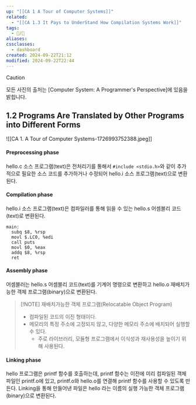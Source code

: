 ```yaml
---
up: "[[CA 1 A Tour of Computer Systems]]"
related:
  - "[[CA 1.3 It Pays to UnderStand How Compilation Systems Work]]"
tags:
  - 📝/🌱️
aliases: 
cssclasses:
  - dashboard
created: 2024-09-22T21:12
modified: 2024-09-22T22:44
---
```

> [!CAUTION] 
> 모든 사진의 출처는 [Computer System: A Programmer's Perspective]에 있음을 밝힙니다. 

## 1.2 Programs Are Translated by Other Programs into Different Forms

![[CA 1. A Tour of Computer Systems-1726993752388.jpeg]]

#### Preprocessing phase
hello.c 소스 프로그램(text)은 전처리기를 통해서 `#include <stdio.h>`와 같이 추가적으로 필요한 소스 코드를 추가하거나 수정되어 hello.i 소스 프로그램(text)으로 변환된다. 

#### Compilation phase
hello.i 소스 프로그램(text)은 컴파일러를 통해 읽을 수 있는 hello.s 어셈블리 코드(text)로 변환된다.

```assambly
main:
  subq $8, %rsp
  movl $.LC0, %edi
  call puts
  movl $0, %eax
  addq $8, %rsp
  ret
```

#### Assembly phase
어셈블러는 hello.s 어셈블리 코드(text)를 기계어 명령으로 변환하고 hello.o 재배치가능한 객체 프로그램(binary)으로 변환된다.

> [!NOTE] 재배치가능한 객체 프로그램(Relocatable Object Program)
> - 컴파일된 코드의 이진 형태이다.  
> - 메모리의 특정 주소에 고정되지 않고, 다양한 메모리 주소에 배치되어 실행할 수 있다.  
> 	- 주로 라이브러리, 모듈형 프로그램에서 이식성과 재사용성을 높이기 위해 사용된다.

#### Linking phase
hello 프로그램은 printf 함수를 호출하는데, printf 함수는 이전에 미리 컴파일된 객체 파일인 printf.o에 있고, printf.o와 hello.o를 연결해 printf 함수를 사용할 수 있도록 만든다. Linking을 통해 만들어낸 파일은 hello 라는 이름의 실행 가능한 객체 프로그램(binary)으로 변환된다.